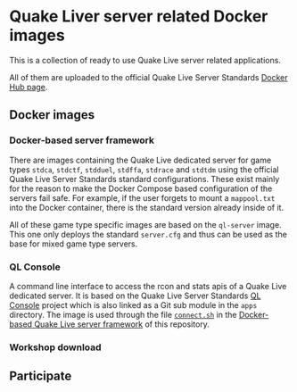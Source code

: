 # Quake Liver server related Docker images

This is a collection of ready to use Quake Live server related applications.

All of them are uploaded to the official Quake Live Server Standards [Docker Hub page](https://hub.docker.com/u/quakeliveserverstandards).

## Docker images

### Docker-based server framework

There are images containing the Quake Live dedicated server for game types `stdca`, `stdctf`, `stdduel`, `stdffa`, `stdrace` and `stdtdm` using the official Quake Live Server Standards standard configurations. These exist mainly for the reason to make the Docker Compose based configuration of the servers fail safe. For example, if the user forgets to mount a `mappool.txt` into the Docker container, there is the standard version already inside of it.

All of these game type specific images are based on the `ql-server` image. This one only deploys the standard `server.cfg` and thus can be used as the base for mixed game type servers.

### QL Console

A command line interface to access the rcon and stats apis of a Quake Live dedicated server. It is based on the Quake Live Server Standards [QL Console](https://github.com/quakelive-server-standards/ql-console) project which is also linked as a Git sub module in the `apps` directory. The image is used through the file [`connect.sh`](https://github.com/quakelive-server-standards/server-standards/blob/master/_myservers/connect.sh) in the [Docker-based Quake Live server framework](https://github.com/quakelive-server-standards/server-standards/tree/master/_myservers) of this repository.

### Workshop download

## Participate

###
